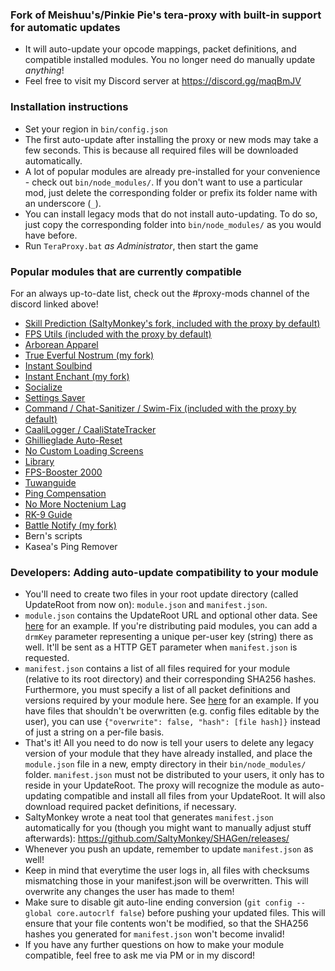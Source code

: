 ### Fork of Meishuu's/Pinkie Pie's tera-proxy with built-in support for automatic updates
* It will auto-update your opcode mappings, packet definitions, and compatible installed modules. You no longer need do manually update _anything_!
* Feel free to visit my Discord server at https://discord.gg/maqBmJV

### Installation instructions
* Set your region in `bin/config.json`
* The first auto-update after installing the proxy or new mods may take a few seconds. This is because all required files will be downloaded automatically.
* A lot of popular modules are already pre-installed for your convenience - check out `bin/node_modules/`. If you don't want to use a particular mod, just delete the corresponding folder or prefix its folder name with an underscore (`_`).
* You can install legacy mods that do not install auto-updating. To do so, just copy the corresponding folder into `bin/node_modules/` as you would have before.
* Run `TeraProxy.bat` *as Administrator*, then start the game

### Popular modules that are currently compatible
For an always up-to-date list, check out the #proxy-mods channel of the discord linked above!
* [Skill Prediction (SaltyMonkey's fork, included with the proxy by default)](https://github.com/SaltyMonkey/skill-prediction)
* [FPS Utils (included with the proxy by default)](https://github.com/hugedong69/fps-utils)
* [Arborean Apparel](https://github.com/hugedong69/arborean-apparel)
* [True Everful Nostrum (my fork)](https://github.com/hackerman-caali/true-everful-nostrum)
* [Instant Soulbind](https://github.com/beng-mods/instant-soulbind)
* [Instant Enchant (my fork)](https://github.com/hackerman-caali/instant-enchant)
* [Socialize](https://github.com/Leyki/Socialize/)
* [Settings Saver](https://github.com/Kaseaa/Tera-Settings-Saver)
* [Command / Chat-Sanitizer / Swim-Fix (included with the proxy by default)](https://github.com/pinkipi/tera-proxy)
* [CaaliLogger / CaaliStateTracker](https://github.com/hackerman-caali/data-logger)
* [Ghillieglade Auto-Reset](https://github.com/Snugglez/GG-Reset)
* [No Custom Loading Screens](https://github.com/hackerman-caali/no-custom-loadingscreens)
* [Library](https://github.com/Kaseaa/library/)
* [FPS-Booster 2000](https://github.com/Kaseaa/fps-booster-2000)
* [Tuwanguide](https://github.com/Snugglez/Tuwanguide)
* [Ping Compensation](https://github.com/Mister-Kay/ping-compensation)
* [No More Noctenium Lag](https://github.com/Mister-Kay/no-more-noctenium-lag)
* [RK-9 Guide](https://github.com/Shinoyx/rk9guide)
* [Battle Notify (my fork)](https://github.com/hackerman-caali/battle-notify)
* Bern's scripts
* Kasea's Ping Remover

### Developers: Adding auto-update compatibility to your module
* You'll need to create two files in your root update directory (called UpdateRoot from now on): `module.json` and `manifest.json`.
* `module.json` contains the UpdateRoot URL and optional other data. See [here](https://github.com/hackerman-caali/data-logger/blob/new-auto-updates/update/CaaliLogger/module.json) for an example. If you're distributing paid modules, you can add a `drmKey` parameter representing a unique per-user key (string) there as well. It'll be sent as a HTTP GET parameter when `manifest.json` is requested.
* `manifest.json` contains a list of all files required for your module (relative to its root directory) and their corresponding SHA256 hashes. Furthermore, you must specify a list of all packet definitions and versions required by your module here. See [here](https://github.com/hackerman-caali/data-logger/blob/new-auto-updates/update/CaaliLogger/manifest.json) for an example. If you have files that shouldn't be overwritten (e.g. config files editable by the user), you can use `{"overwrite": false, "hash": [file hash]}` instead of just a string on a per-file basis.
* That's it! All you need to do now is tell your users to delete any legacy version of your module that they have already installed, and place the `module.json` file in a new, empty directory in their `bin/node_modules/` folder. `manifest.json` must not be distributed to your users, it only has to reside in your UpdateRoot. The proxy will recognize the module as auto-updating compatible and install all files from your UpdateRoot. It will also download required packet definitions, if necessary.
* SaltyMonkey wrote a neat tool that generates `manifest.json` automatically for you (though you might want to manually adjust stuff afterwards): https://github.com/SaltyMonkey/SHAGen/releases/
* Whenever you push an update, remember to update `manifest.json` as well!
* Keep in mind that everytime the user logs in, all files with checksums mismatching those in your manifest.json will be overwritten. This will overwrite any changes the user has made to them!
* Make sure to disable git auto-line ending conversion (`git config --global core.autocrlf false`) before pushing your updated files. This will ensure that your file contents won't be modified, so that the SHA256 hashes you generated for `manifest.json` won't become invalid!
* If you have any further questions on how to make your module compatible, feel free to ask me via PM or in my discord!
